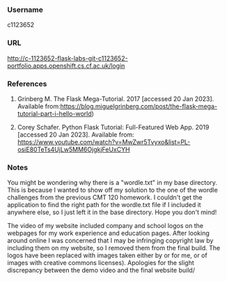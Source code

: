 ### Username
c1123652

### URL
http://c-1123652-flask-labs-git-c1123652-portfolio.apps.openshift.cs.cf.ac.uk/login

### References

1) Grinberg M. The Flask Mega-Tutorial. 2017 [accessed 20 Jan 2023]. Available from:https://blog.miguelgrinberg.com/post/the-flask-mega-tutorial-part-i-hello-world) 

2) Corey Schafer. Python Flask Tutorial: Full-Featured Web App. 2019 [accessed 20 Jan 2023]. Available from: https://www.youtube.com/watch?v=MwZwr5Tvyxo&list=PL-osiE80TeTs4UjLw5MM6OjgkjFeUxCYH

### Notes
 You might be wondering why there is a "wordle.txt" in my base directory. This is because I wanted to show off my solution to the one of the wordle challenges from the previous CMT 120 homework. I couldn't get the application to find the right path for the wordle.txt file if I included it anywhere else, so I just left it in the base directory. Hope you don't mind!

 The video of my website included company and school logos on the webpages for my work experience and education pages. After looking around online I was concerned that I may be infringing copyright law by including them on my website, so I removed them from the final build. The logos have been replaced with images taken either by or for me, or of images with creative commons licenses). Apologies for the slight discrepancy between the demo video and the final website build/

